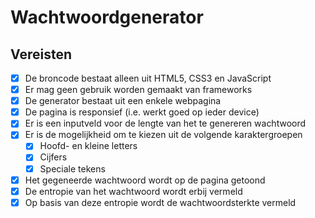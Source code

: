 # Wachtwoordgenerator

## Vereisten

- [x] De broncode bestaat alleen uit HTML5, CSS3 en JavaScript
- [x] Er mag geen gebruik worden gemaakt van frameworks
- [x] De generator bestaat uit een enkele webpagina
- [x] De pagina is responsief (i.e. werkt goed op ieder device)
- [x] Er is een inputveld voor de lengte van het te genereren wachtwoord
- [x] Er is de mogelijkheid om te kiezen uit de volgende karaktergroepen
  - [x] Hoofd- en kleine letters
  - [x] Cijfers
  - [x] Speciale tekens
- [x] Het gegeneerde wachtwoord wordt op de pagina getoond
- [x] De entropie van het wachtwoord wordt erbij vermeld
- [x] Op basis van deze entropie wordt de wachtwoordsterkte vermeld
